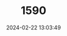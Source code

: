 ---
title: "1590"
category: "Antechinus agilis"
draft: false
date: 2024-02-22 13:03:49
languages:
  English: ["Agile Marsupial Mouse", "Normanby Antechinus", "Agile Antechinus"]
  German: ["Agile Breitfuß-Beutelmaus", "Flinke Breitfußbeutelmaus"]
---